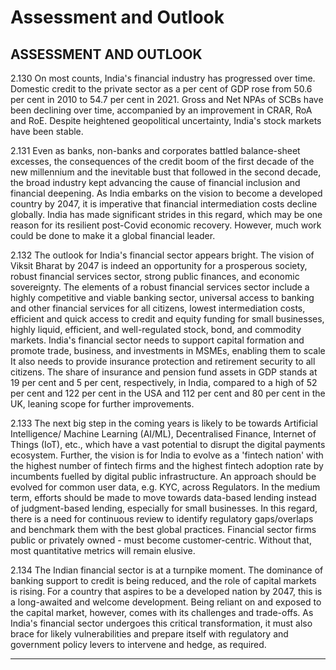 # Assessment and Outlook

## ASSESSMENT AND OUTLOOK

2.130 On most counts, India's financial industry has progressed over time. Domestic credit to the private sector as a per cent of GDP rose from 50.6 per cent in 2010 to 54.7 per cent in 2021. Gross and Net NPAs of SCBs have been declining over time, accompanied by an improvement in  CRAR, RoA and RoE. Despite heightened geopolitical uncertainty, India's stock markets have been stable.

2.131  Even  as  banks,  non-banks  and  corporates  battled  balance-sheet  excesses,  the  consequences of the credit boom of the first decade of the new millennium and the inevitable bust that followed in the second decade, the broad industry kept advancing the cause of financial inclusion and financial deepening. As India embarks on the vision to become a developed country by 2047, it is imperative that financial intermediation costs decline globally. India has made significant strides in this regard, which may be one reason for its resilient post-Covid economic recovery. However, much work could be done to make it a global financial leader.

2.132 The outlook for India's financial sector appears bright. The vision of Viksit Bharat by 2047 is indeed an opportunity for a prosperous society, robust financial services sector, strong public finances, and economic sovereignty. The elements of a robust financial services sector include a highly competitive and viable banking sector, universal access to banking and other financial services for all citizens, lowest intermediation costs, efficient and quick access to credit and equity funding for small businesses, highly liquid, efficient, and well-regulated stock, bond, and commodity markets. India's financial sector needs to support capital formation and promote trade, business, and investments in MSMEs, enabling them to scale It also needs to provide insurance protection and retirement security to all citizens. The share of insurance and pension fund assets in GDP stands at 19 per cent and 5 per cent, respectively, in India, compared to a high of 52 per cent and 122 per cent in the USA and 112 per cent and 80 per cent in the UK, leaning scope for further improvements.

2.133 The  next  big  step  in  the  coming  years  is  likely  to  be  towards  Artificial  Intelligence/ Machine Learning (AI/ML), Decentralised Finance, Internet of Things (IoT), etc., which have a vast potential to disrupt the digital payments ecosystem. Further, the vision is for India to evolve as a 'fintech nation' with the highest number of fintech firms and the highest fintech adoption rate by incumbents fuelled by digital public infrastructure. An approach should be evolved for common user data, e.g. KYC, across Regulators. In the medium term, efforts should be made to move towards data-based lending instead of judgment-based lending, especially for small businesses. In this regard, there is a need for continuous review to identify regulatory gaps/overlaps and benchmark them with the best global practices. Financial sector firms public or privately owned - must become customer-centric. Without that, most quantitative metrics will remain elusive.

2.134 The Indian financial sector is at a turnpike moment. The dominance of banking support to credit is being reduced, and the role of capital markets is rising. For a country that aspires to be a developed nation by 2047, this is a long-awaited and welcome development. Being reliant on and exposed to the capital market, however, comes with its challenges and trade-offs. As India's  financial  sector  undergoes  this  critical  transformation,  it  must  also  brace  for  likely vulnerabilities and prepare itself with regulatory and government policy levers to intervene and hedge, as required.

********